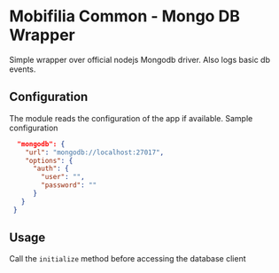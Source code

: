 # Mobifilia Common - Mongo DB Wrapper
Simple wrapper over official nodejs Mongodb driver.
Also logs basic db events.

## Configuration
  The module reads the configuration of the app if available. Sample configuration
  ```JSON
    "mongodb": {
      "url": "mongodb://localhost:27017",
      "options": {
        "auth": {
          "user": "",
          "password": ""
        }
     }
   }
  ```

## Usage
Call the `initialize` method before accessing the database client

